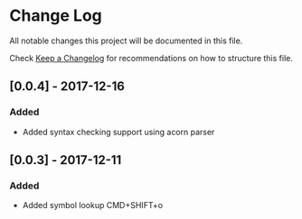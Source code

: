 # Change Log
All notable changes this project will be documented in this file.

Check [Keep a Changelog](http://keepachangelog.com/) for recommendations on how to structure this file.

## [0.0.4] - 2017-12-16
### Added
- Added syntax checking support using acorn parser

## [0.0.3] - 2017-12-11
### Added
- Added symbol lookup CMD+SHIFT+o
